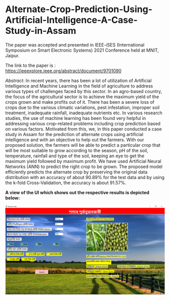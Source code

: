 # Alternate-Crop-Prediction-Using-Artificial-Intelligence-A-Case-Study-in-Assam

The paper was accepted and presented in IEEE-iSES (International Symposium on Smart Electronic Systems) 2021 Conference held at MNIT, Jaipur.

The link to the paper is : https://ieeexplore.ieee.org/abstract/document/9701090

*Abstract*: In recent years, there has been a lot of utilization of Artificial Intelligence and Machine Learning in the field of agriculture to address various types of challenges faced by this sector. In an agro-based country, the focus of the agricultural sector is to achieve the maximum yield of the crops grown and make profits out of it. There has been a severe loss of crops due to the various climatic variations, pest infestation, improper soil treatment, inadequate rainfall, inadequate nutrients etc. In various research studies, the use of machine learning has been found very helpful in addressing various crop-related problems including crop prediction based on various factors. Motivated from this, we, in this paper conducted a case study in Assam for the prediction of alternate crops using artificial intelligence and with an objective to help out the farmers. With our proposed solution, the farmers will be able to predict a particular crop that will be most suitable to grow according to the season, pH
of the soil, temperature, rainfall and type of the soil, keeping an eye to get the maximum yield followed by maximum profit. We have used Artificial Neural Networks (ANN) to predict the right crop to be grown. The proposed model efficiently predicts the alternate crop by preserving the original data distribution with an accuracy of about 90.89% for the test data and by using the k-fold Cross-Validation, the accuracy is about 91.57%.

**A view of the UI which shows out the respective results is depicted below:**

![alt text](https://github.com/BhabeshMali/Alternate-Crop-Prediction-Using-Artificial-Intelligence-A-Case-Study-in-Assam/blob/main/New_screenshot1.png)


